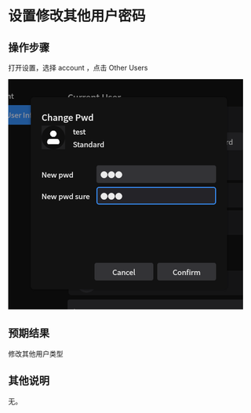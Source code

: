 # 设置修改其他用户密码
## 操作步骤
打开设置，选择 account ，点击 Other Users

![设置修改其他用户密码-1](./img/设置修改其他用户密码-1.png)
## 预期结果

修改其他用户类型

## 其他说明

无。
